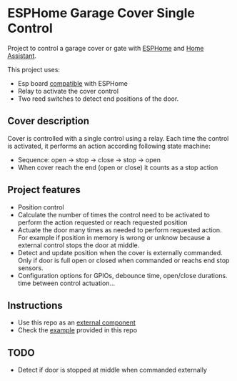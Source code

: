# ESPHome Garage Cover Single Control

Project to control a garage cover or gate with [ESPHome](https://esphome.io/)
and [Home Assistant](https://www.home-assistant.io/).

This project uses:
* Esp board [compatible](https://esphome.io/#devices) with ESPHome
* Relay to activate the cover control
* Two reed switches to detect end positions of the door.

## Cover description

Cover is controlled with a single control using a relay. Each time the control is activated, it performs an action according following
state machine:

* Sequence: open -> stop -> close -> stop -> open
* When cover reach the end (open or close) it counts as a stop action

## Project features

* Position control
* Calculate the number of times the control need to be activated to perform the action requested or reach requested position
* Actuate the door many times as needed to perform requested action. For example if position in memory is wrong or unknow because a external control stops the door at middle.
* Detect and update position when the cover is externally commanded. Only if door is full open or closed when commanded or reachs end stop sensors.
* Configuration options for GPIOs, debounce time, open/close durations. time between control actuation...

## Instructions

* Use this repo as an [external component](https://esphome.io/components/external_components)
* Check the [example](example.yaml) provided in this repo

## TODO

* Detect if door is stopped at middle when commanded externally
